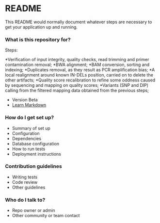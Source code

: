# README #

This README would normally document whatever steps are necessary to get your application up and running.

### What is this repository for? ###

Steps:

*Verification of input integrity, quality checks, read trimming and primer contamination removal;
*BWA alignment;
*BAM conversion, sorting and indexing;
*Duplicates removal, as they result as PCR amplification bias;
*A local realignment around known IN-DELs position, carried on to delete the other artifacts;
*Quality score recalibration to refine some oddness caused by sequencing and mapping on quality scores;
*Variants (SNP and DIP) calling from the filtered mapping data obtained from the previous steps;

* Version Beta
* [Learn Markdown](https://bitbucket.org/tutorials/markdowndemo)

### How do I get set up? ###

* Summary of set up
* Configuration
* Dependencies
* Database configuration
* How to run tests
* Deployment instructions

### Contribution guidelines ###

* Writing tests
* Code review
* Other guidelines

### Who do I talk to? ###

* Repo owner or admin
* Other community or team contact